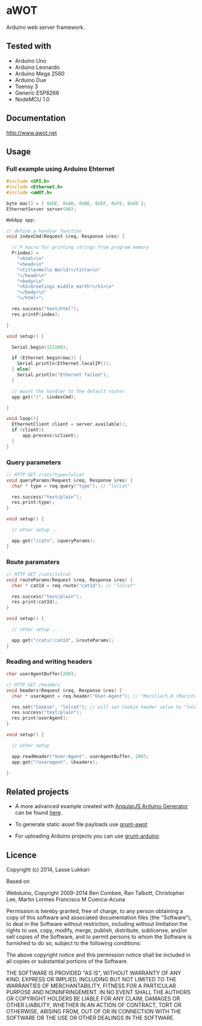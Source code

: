 aWOT
==========

Arduino web server framework.

## Tested with
* Arduino Uno
* Arduino Leonardo
* Arduino Mega 2560
* Arduino Due
* Teensy 3
* Generic ESP8266
* NodeMCU 1.0

## Documentation
http://www.awot.net

## Usage

### Full example using Arduino Ehternet
```cpp
#include <SPI.h>
#include <Ethernet.h>
#include <aWOT.h>

byte mac[] = { 0xDE, 0xAD, 0xBE, 0xEF, 0xFE, 0xED };
EthernetServer server(80);

WebApp app;

// define a handler function
void indexCmd(Request &req, Response &res) {

  // P macro for printing strings from program memory
  P(index) =
    "<html>\n"
    "<head>\n"
    "<title>Hello World!</title>\n"
    "</head>\n"
    "<body>\n"
    "<h1>Greetings middle earth!</h1>\n"
    "</body>\n"
    "</html>";

  res.success("text/html");
  res.printP(index);

}

void setup() {

  Serial.begin(115200);

  if (Ethernet.begin(mac)) {
    Serial.println(Ethernet.localIP());
  } else{
    Serial.println("Ethernet failed");
  }

  // mount the handler to the default router
  app.get("/", &indexCmd);

}

void loop(){
  EthernetClient client = server.available();
  if (client){
      app.process(&client);
  }
}
```

### Query parameters
```cpp
// HTTP GET /cats?type=lolcat
void queryParams(Request &req, Response &res) {
  char * type = req.query("type"); // "lolcat"

  res.success("text/plain");
  res.print(type);
}

void setup() {

  // other setup ...

  app.get("/cats", &queryParams);
}
```

### Route paramaters
```cpp
// HTTP GET /cats/lolcat
void routeParams(Request &req, Response &res) {
  char * catId = req.route("catId"); // "lolcat"

  res.success("text/plain");
  res.print(catId);
}

void setup() {

  // other setup ...

  app.get("/cats/:catId", &routeParams);
}
```

### Reading and writing headers
```cpp
char userAgentBuffer[200];

// HTTP GET /headers
void headers(Request &req, Response &res) {
  char * userAgent = req.header("User-Agent"); // "Mozilla/5.0 (Macintosh; Inte ...."

  res.set("Cookie", "lolcat"); // will set Cookie header value to "lolcat"
  res.success("text/plain");
  res.print(userAgent);
}

void setup() {

  // other setup

  app.readHeader("User-Agent", userAgentBuffer, 200);
  app.get("/useragent", &headers);

}
```

## Related projects 

* A more advanced example created with [AngularJS Arduino Generator]( https://github.com/lasselukkari/generator-angular-arduino) can be found [here](https://github.com/lasselukkari/MaterialSwitch).

* To generate static asset file payloads use [grunt-awot](https://github.com/lasselukkari/grunt-awot)

* For uploading Arduino projects you can use [grunt-arduino](https://github.com/lasselukkari/grunt-arduino)

## Licence

Copyright (c) 2014, Lasse Lukkari 

Based on 

Webduino,
Copyright 2009-2014 Ben Combee, Ran Talbott, Christopher Lee, Martin Lormes
Francisco M Cuenca-Acuna

Permission is hereby granted, free of charge, to any person obtaining a copy
of this software and associated documentation files (the "Software"), to deal
in the Software without restriction, including without limitation the rights
to use, copy, modify, merge, publish, distribute, sublicense, and/or sell
copies of the Software, and to permit persons to whom the Software is
furnished to do so, subject to the following conditions:

The above copyright notice and this permission notice shall be included in
all copies or substantial portions of the Software.

THE SOFTWARE IS PROVIDED "AS IS", WITHOUT WARRANTY OF ANY KIND, EXPRESS OR
IMPLIED, INCLUDING BUT NOT LIMITED TO THE WARRANTIES OF MERCHANTABILITY,
FITNESS FOR A PARTICULAR PURPOSE AND NONINFRINGEMENT. IN NO EVENT SHALL THE
AUTHORS OR COPYRIGHT HOLDERS BE LIABLE FOR ANY CLAIM, DAMAGES OR OTHER
LIABILITY, WHETHER IN AN ACTION OF CONTRACT, TORT OR OTHERWISE, ARISING FROM,
OUT OF OR IN CONNECTION WITH THE SOFTWARE OR THE USE OR OTHER DEALINGS IN
THE SOFTWARE.
